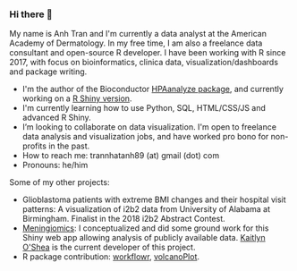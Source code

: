 ### Hi there 👋
My name is Anh Tran and I'm currently a data analyst at the American Academy of Dermatology. In my free time, I am also a freelance data consultant and open-source R developer. I have been working with R since 2017, with focus on bioinformatics, clinica data, visualization/dashboards and package writing.

- I'm the author of the Bioconductor [HPAanalyze package](https://github.com/trannhatanh89/HPAanalyze), and currently working on a [R Shiny version](https://github.com/anhtr/HPAanalyzeShiny).
- I'm currently learning how to use Python, SQL, HTML/CSS/JS and advanced R Shiny.
- I’m looking to collaborate on data visualization. I'm open to freelance data analysis and visualization jobs, and have worked pro bono for non-profits in the past.
- How to reach me: trannhatanh89 (at) gmail (dot) com
- Pronouns: he/him

Some of my other projects:

- Glioblastoma patients with extreme BMI changes and their hospital visit patterns: A visualization of i2b2 data from University of Alabama at Birmingham. Finalist in the 2018 i2b2 Abstract Contest.
- [Meningiomics](http://meningiomics.northwestern.edu/): I conceptualized and did some ground work for this Shiny web app allowing analysis of publicly available data. [Kaitlyn O'Shea](https://github.com/kaitlu/MeningiOMICS) is the current developer of this project.
- R package contribution: [workflowr](https://github.com/jdblischak/workflowr), [volcanoPlot](https://github.com/SafetyGraphics/volcanoPlot).


<!--
**trannhatanh89/trannhatanh89** is a ✨ _special_ ✨ repository because its `README.md` (this file) appears on your GitHub profile.

Here are some ideas to get you started:

- 🔭 I’m currently working on ...
- 🌱 I’m currently learning ...
- 👯 I’m looking to collaborate on ...
- 🤔 I’m looking for help with ...
- 💬 Ask me about ...
- 📫 How to reach me: ...
- 😄 Pronouns: ...
- ⚡ Fun fact: ...
-->
